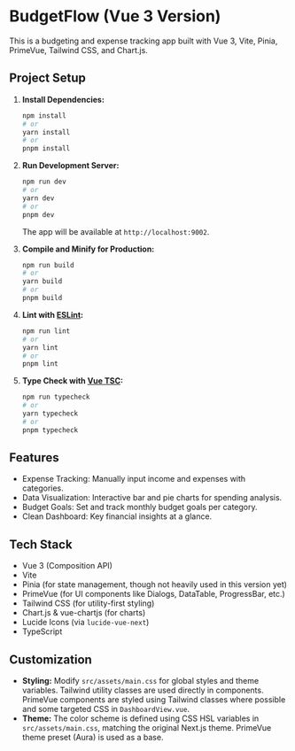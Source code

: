 # BudgetFlow (Vue 3 Version)

This is a budgeting and expense tracking app built with Vue 3, Vite, Pinia, PrimeVue, Tailwind CSS, and Chart.js.

## Project Setup

1.  **Install Dependencies:**
    ```bash
    npm install
    # or
    yarn install
    # or
    pnpm install
    ```

2.  **Run Development Server:**
    ```bash
    npm run dev
    # or
    yarn dev
    # or
    pnpm dev
    ```
    The app will be available at `http://localhost:9002`.

3.  **Compile and Minify for Production:**
    ```bash
    npm run build
    # or
    yarn build
    # or
    pnpm build
    ```

4.  **Lint with [ESLint](https://eslint.org/):**
    ```bash
    npm run lint
    # or
    yarn lint
    # or
    pnpm lint
    ```

5.  **Type Check with [Vue TSC](https://github.com/vuejs/language-tools/tree/master/packages/vue-tsc):**
    ```bash
    npm run typecheck
    # or
    yarn typecheck
    # or
    pnpm typecheck
    ```

## Features

-   Expense Tracking: Manually input income and expenses with categories.
-   Data Visualization: Interactive bar and pie charts for spending analysis.
-   Budget Goals: Set and track monthly budget goals per category.
-   Clean Dashboard: Key financial insights at a glance.

## Tech Stack

-   Vue 3 (Composition API)
-   Vite
-   Pinia (for state management, though not heavily used in this version yet)
-   PrimeVue (for UI components like Dialogs, DataTable, ProgressBar, etc.)
-   Tailwind CSS (for utility-first styling)
-   Chart.js & vue-chartjs (for charts)
-   Lucide Icons (via `lucide-vue-next`)
-   TypeScript

## Customization

-   **Styling:** Modify `src/assets/main.css` for global styles and theme variables. Tailwind utility classes are used directly in components. PrimeVue components are styled using Tailwind classes where possible and some targeted CSS in `DashboardView.vue`.
-   **Theme:** The color scheme is defined using CSS HSL variables in `src/assets/main.css`, matching the original Next.js theme. PrimeVue theme preset (Aura) is used as a base.
